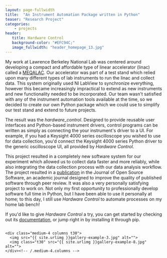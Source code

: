 ```yaml
---
layout: page-fullwidth
title:  "An Instrument Automation Package written in Python"
teaser: "Research Project"
categories:
    - projects
header:
   title: Hardware Control
   background-color: "#EFC94C;"
   image_fullwidth: "header_homepage_13.jpg"
---
```


My work at Lawrence Berkeley National Lab was centered around developing a compact
and affordable type of linear accelerator (linac) called a [MEQALAC](http://Grant-Giesbrecht.github.io/projects/meqalac/). Our accelerator
was part of a test stand which relied upon many different types of lab instruments 
to run the linac and collect data. This system originally used NI LabView to synchronize
everything, however this became increasingly impractical to extend as new instruments
and new functionality needed to be incorporated. Our team wasn't satisfied with
any of the instrument automation tools available at the time, so we decided to 
create our own Python package which we could use to simplify our test stand and 
extend to future projects.

The result was the <i>hardware_control</i>. Designed to provide reusable user interfaces
and Python-based instrument drivers, control programs can be written as simply as connecting
the your instrument's driver to a UI. For example, if you had a Keysight 4000 series oscilloscope 
you wished to use for data collection, you'd connect the Keysight 4000 series Python driver
to the generic oscilloscope UI, all provided by <i>Hardware Control</i>.

This project resulted in a completely new software system for our experiment which allowed us to collect data faster and more reliably, while also integrating the data collection process with our data analysis workflow. The project resulted in a [publication](https://joss.theoj.org/papers/10.21105/joss.02688) in the Journal of Open Source Software, an academic journal designed to improve the quality of published software through peer review. It was also a very personally satisfying project to work on. Not only my first opportunity to professionally develop software full time in Python, but I have been able to use it personally at home; to this day, I still use <i>Hardware Control</i> to automate processes on my home lab bench!

If you'd like to give <i>Hardware Control</i> a try, you can get started by checking out its [documentation](https://hardware-control.readthedocs.io/en/latest/index.html), or jump right in by installing it through pip.

<div class="row">
    <div class="medium-8 columns t30">
    <img src="{{ site.urlimg }}gallery-example-7.jpg" alt="">
    </div><!-- /.medium-8.columns -->

    <div class="medium-4 columns t30">
      <img src="{{ site.urlimg }}gallery-example-3.jpg" alt="">
      <img class="t30" src="{{ site.urlimg }}gallery-example-8.jpg" alt="">
    </div><!-- /.medium-4.columns -->

</div><!-- /.row -->
